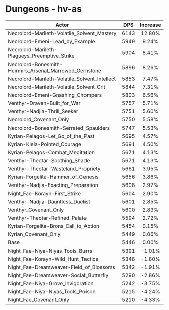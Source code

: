 # Dungeons - hv-as
| Actor | DPS | Increase |
|---|:---:|:---:|
|Necrolord-Marileth-Volatile_Solvent_Mastery|6143|12.80%|
|Necrolord-Emeni-Lead_by_Example|5949|9.24%|
|Necrolord-Marileth-Plagueys_Preemptive_Strike|5904|8.41%|
|Necrolord-Bonesmith-Heirmirs_Arsenal_Marrowed_Gemstone|5896|8.26%|
|Necrolord-Marileth-Volatile_Solvent_Intellect|5853|7.47%|
|Necrolord-Marileth-Volatile_Solvent_Crit|5844|7.31%|
|Necrolord-Emeni-Gnashing_Chompers|5803|6.56%|
|Venthyr-Draven-Built_for_War|5757|5.71%|
|Venthyr-Nadjia-Thrill_Seeker|5751|5.60%|
|Necrolord_Covenant_Only|5750|5.58%|
|Necrolord-Bonesmith-Serrated_Spaulders|5747|5.53%|
|Kyrian-Pelagos-Let_Go_of_the_Past|5695|4.57%|
|Kyrian-Kleia-Pointed_Courage|5691|4.50%|
|Kyrian-Pelagos-Combat_Meditation|5671|4.13%|
|Venthyr-Theotar-Soothing_Shade|5671|4.13%|
|Venthyr-Theotar-Wasteland_Propriety|5661|3.95%|
|Kyrian-Forgelite-Hammer_of_Genesis|5656|3.86%|
|Venthyr-Nadjia-Exacting_Preparation|5608|2.97%|
|Night_Fae-Korayn-First_Strike|5604|2.90%|
|Venthyr-Nadjia-Dauntless_Duelist|5601|2.85%|
|Venthyr_Covenant_Only|5600|2.83%|
|Venthyr-Theotar-Refined_Palate|5594|2.72%|
|Kyrian-Forgelite-Brons_Call_to_Action|5454|0.15%|
|Kyrian_Covenant_Only|5449|0.06%|
|Base|5446|0.00%|
|Night_Fae-Niya-Niyas_Tools_Burrs|5391|-1.01%|
|Night_Fae-Korayn-Wild_Hunt_Tactics|5348|-1.80%|
|Night_Fae-Dreamweaver-Field_of_Blossoms|5342|-1.91%|
|Night_Fae-Dreamweaver-Social_Butterfly|5290|-2.86%|
|Night_Fae-Niya-Grove_Invigoration|5242|-3.75%|
|Night_Fae-Niya-Niyas_Tools_Poison|5215|-4.24%|
|Night_Fae_Covenant_Only|5210|-4.33%|

